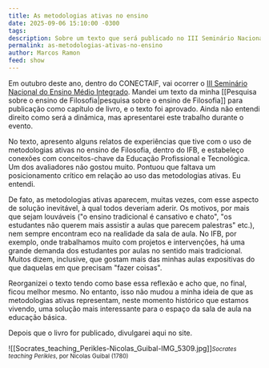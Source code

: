 ```yaml
---
title: As metodologias ativas no ensino
date: 2025-09-06 15:10:00 -0300
tags: 
description: Sobre um texto que será publicado no III Seminário Nacional do Ensino Médio Integrado
permalink: as-metodologias-ativas-no-ensino
author: Marcos Ramon
feed: show
---
```

Em outubro deste ano, dentro do CONECTAIF, vai ocorrer o <a href="https://www.even3.com.br/iiisnemi/">III Seminário Nacional do Ensino Médio Integrado</a>. Mandei um texto da minha [[Pesquisa sobre o ensino de Filosofia|pesquisa sobre o ensino de Filosofia]] para publicação como capítulo de livro, e o texto foi aprovado. Ainda não entendi direito como será a dinâmica, mas apresentarei este trabalho durante o evento.

No texto, apresento alguns relatos de experiências que tive com o uso de metodologias ativas no ensino de Filosofia, dentro do IFB, e estabeleço conexões com conceitos-chave da Educação Profissional e Tecnológica. Um dos avaliadores não gostou muito. Pontuou que faltava um posicionamento crítico em relação ao uso das metodologias ativas. Eu entendi.

De fato, as metodologias ativas aparecem, muitas vezes, com esse aspecto de solução inevitável, à qual todos deveriam aderir. Os motivos, por mais que sejam louváveis ("o ensino tradicional é cansativo e chato", "os estudantes não querem mais assistir a aulas que parecem palestras" etc.), nem sempre encontram eco na realidade da sala de aula. No IFB, por exemplo, onde trabalhamos muito com projetos e intervenções, há uma grande demanda dos estudantes por aulas no sentido mais tradicional. Muitos dizem, inclusive, que gostam mais das minhas aulas expositivas do que daquelas em que precisam "fazer coisas".

Reorganizei o texto tendo como base essa reflexão e acho que, no final, ficou melhor mesmo. No entanto, isso não mudou a minha ideia de que as metodologias ativas representam, neste momento histórico que estamos vivendo, uma solução mais interessante para o espaço da sala de aula na educação básica.

Depois que o livro for publicado, divulgarei aqui no site.

![[Socrates_teaching_Perikles-Nicolas_Guibal-IMG_5309.jpg]]<small><i>Socrates teaching Perikles</i>, por Nicolas Guibal (1780)</small>
